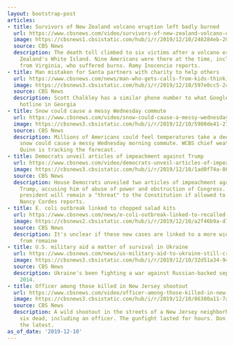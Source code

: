 ```yaml
---
layout: bootstrap-post
articles:
- title: Survivors of New Zealand volcano eruption left badly burned
  url: https://www.cbsnews.com/video/survivors-of-new-zealand-volcano-eruption-left-badly-burned/
  image: https://cbsnews1.cbsistatic.com/hub/i/r/2019/12/10/248284eb-2062-4306-8d89-4830ef00935a/thumbnail/1200x630/44ebfe2cbd28802334e776e3f8a4960c/1210-en-nzvolcano-inocencio-1991918-640x360.jpg
  source: CBS News
  description: The death toll climbed to six victims after a volcano erupted on New
    Zealand's White Island. Nine Americans were there at the time, including a couple
    from Virginia, who suffered burns. Ramy Inocencio reports.
- title: Man mistaken for Santa partners with charity to help others
  url: https://www.cbsnews.com/news/man-who-gets-calls-from-kids-thinking-hes-santa-partners-with-charity-to-help-others-2019-12-10/
  image: https://cbsnews3.cbsistatic.com/hub/i/r/2019/12/10/597e0cc5-2c2d-451b-9908-e8e87b857881/thumbnail/1200x630/75e74b9f73b76b7c95cf1cd8a6cbeda5/duthiers-accidental-santa-intv-2-rem304-frame-56745.jpg
  source: CBS News
  description: Scott Chalkley has a similar phone number to what Google lists as Santa's
    hotline in Georgia
- title: Snow could cause a messy Wednesday commute
  url: https://www.cbsnews.com/video/snow-could-cause-a-messy-wednesday-commute/
  image: https://cbsnews3.cbsistatic.com/hub/i/r/2019/12/10/5980de41-274b-4eb6-9abc-df757f4ddcb9/thumbnail/1200x630/b735a1ab5524e1429aeca59197b07b19/1210-en-commuteforecast-quinn-1991910-640x360.jpg
  source: CBS News
  description: Millions of Americans could feel temperatures take a deep plunge and
    snow could cause a messy Wednesday morning commute. WCBS chief weathercaster Lonnie
    Quinn is tracking the forecast.
- title: Democrats unveil articles of impeachment against Trump
  url: https://www.cbsnews.com/video/democrats-unveil-articles-of-impeachment-against-trump/
  image: https://cbsnews3.cbsistatic.com/hub/i/r/2019/12/10/1ad0f74a-86d9-47a8-bf65-10cd7091512f/thumbnail/1200x630/ad8ea3c6dbdafa5c6304814b4ab672dc/1210-en-impeachmentart-cordes-1991903-640x360.jpg
  source: CBS News
  description: House Democrats unveiled two articles of impeachment against President
    Trump, accusing him of abuse of power and obstruction of Congress. They say the
    president will remain a "threat" to the Constitution if allowed to stay in office.
    Nancy Cordes reports.
- title: E. coli outbreak linked to chopped salad kits
  url: https://www.cbsnews.com/news/e-coli-outbreak-linked-to-recalled-fresh-express-sunflower-crisp-chopped-salad-kits-2019-12-10/
  image: https://cbsnews2.cbsistatic.com/hub/i/r/2019/12/10/a2f46b9a-d725-4405-9d8f-610e02670e3b/thumbnail/1200x630/d259acdd6fa95b6beda75dcd5ef290e8/lettuce-recall.jpg
  source: CBS News
  description: It's unclear if these new cases are linked to a more widespread outbreak
    from romaine
- title: U.S. military aid a matter of survival in Ukraine
  url: https://www.cbsnews.com/news/us-military-aid-to-ukraine-still-critical-amid-conflict-with-russia-2019-12-10/
  image: https://cbsnews3.cbsistatic.com/hub/i/r/2019/12/10/32d51a34-94a3-4edb-a331-f21df817092b/thumbnail/1200x630/177f35ad314653cff8b65e7a3e8f1d9b/williams-headline-material-rem32-frame-2871.jpg
  source: CBS News
  description: Ukraine's been fighting a war against Russian-backed separatists since
    2014.
- title: Officer among those killed in New Jersey shootout
  url: https://www.cbsnews.com/video/officer-among-those-killed-in-new-jersey-shootout/
  image: https://cbsnews3.cbsistatic.com/hub/i/r/2019/12/10/86300a11-7a4b-428c-87b5-b1c7a4ff0415/thumbnail/1200x630/1d8d69426b782e802cf943761ae1f8a0/1210-en-jerseycityshooting-dahler-1991895-640x360.jpg
  source: CBS News
  description: A wild shootout in the streets of a New Jersey neighborhood has left
    six dead, including an officer. The gunfight lasted for hours. Don Dahler has
    the latest.
as_of_date: '2019-12-10'
---
```


